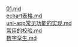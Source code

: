 [01.md](./01.md)<br/>[echart表格.md](./echart表格.md)<br/>[uni-app常见功能的实现.md](./uni-app常见功能的实现.md)<br/>[常用的校验.md](./常用的校验.md)<br/>[数字孪生.md](./数字孪生.md)<br/>